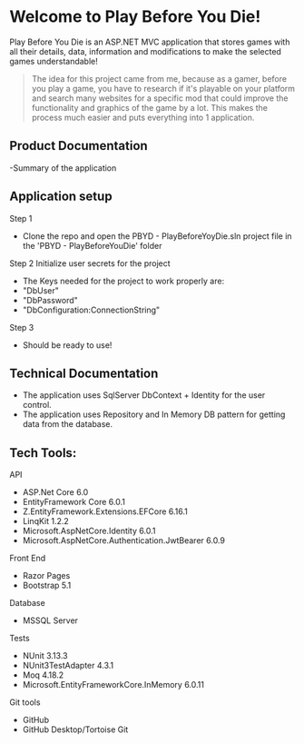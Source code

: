# Welcome to Play Before You Die!

Play Before You Die is an ASP.NET MVC application that stores games with all their details, data, information and modifications to make the selected games understandable! 
 > The idea for this project came from me, because as a gamer, before you play a game, you have to research if it's playable on your platform and search many websites for a specific mod that could improve the functionality and graphics of the game by a lot. This makes the process much easier and puts everything into 1 application.

## Product Documentation

-Summary of the application



## Application setup

Step 1
- Clone the repo and open the PBYD - PlayBeforeYoyDie.sln project file in the 'PBYD - PlayBeforeYouDie' folder

Step 2
Initialize user secrets for the project
- The Keys needed for the project to work properly are:
- "DbUser"
- "DbPassword"
- "DbConfiguration:ConnectionString"

Step 3
- Should be ready to use!

## Technical Documentation

- The application uses SqlServer DbContext + Identity for the user control.
- The application uses Repository and In Memory DB pattern for getting data from the database.



## Tech Tools:

API

- ASP.Net Core 6.0
- EntityFramework Core 6.0.1
- Z.EntityFramework.Extensions.EFCore 6.16.1
- LinqKit 1.2.2
- Microsoft.AspNetCore.Identity 6.0.1
- Microsoft.AspNetCore.Authentication.JwtBearer 6.0.9

Front End
- Razor Pages 
- Bootstrap 5.1

Database
- MSSQL Server

Tests
- NUnit 3.13.3
- NUnit3TestAdapter 4.3.1
- Moq 4.18.2
- Microsoft.EntityFrameworkCore.InMemory 6.0.11

Git tools
- GitHub
- GitHub Desktop/Tortoise Git